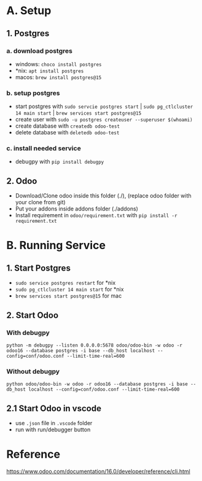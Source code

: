 # A. Setup
## 1. Postgres
### a. download postgres
- windows: `choco install postgres`
- *nix: `apt install postgres`
- macos: `brew install postgres@15`

### b. setup postgres
- start postgres with `sudo servcie postgres start` | `sudo pg_ctlcluster 14 main start` | `brew services start postgres@15`
- create user with `sudo -u postgres createuser --superuser $(whoami)`
- create database with `createdb odoo-test`
- delete database with `deletedb odoo-test`

### c. install needed service
- debugpy with `pip install debugpy`


## 2. Odoo
- Download/Clone odoo inside this folder (./), (replace odoo folder with your clone from git)
- Put your addons inside addons folder (./addons)
- Install requirement in `odoo/requirement.txt` with `pip install -r requirement.txt`

# B. Running Service
## 1. Start Postgres
- `sudo service postgres restart` for *nix
- `sudo pg_ctlcluster 14 main start` for *nix
- `brew services start postgres@15` for mac

## 2. Start Odoo
### With debugpy
`python -m debugpy --listen 0.0.0.0:5678 odoo/odoo-bin -w odoo -r odoo16 --database postgres -i base --db_host localhost --config=conf/odoo.conf --limit-time-real=600`

### Without debugpy
`python odoo/odoo-bin -w odoo -r odoo16 --database postgres -i base --db_host localhost --config=conf/odoo.conf --limit-time-real=600`

## 2.1 Start Odoo in vscode
- use `.json` file in `.vscode` folder
- run with run/debugger button

# Reference
https://www.odoo.com/documentation/16.0/developer/reference/cli.html
